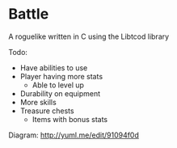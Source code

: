 Battle  
======

A roguelike written in C using the Libtcod library

Todo:
- Have abilities to use
- Player having more stats
	- Able to level up
- Durability on equipment
- More skills
- Treasure chests
	- Items with bonus stats

Diagram: http://yuml.me/edit/91094f0d